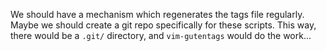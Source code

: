 We should have a mechanism which regenerates the tags file regularly.
Maybe we should create a git repo specifically for these scripts.
This way, there  would be a `.git/` directory, and  `vim-gutentags` would do the
work...
